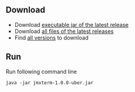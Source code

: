 ## Download

* Download [executable jar of the latest release](https://sourceforge.net/projects/cyclops-group/files/jmxterm/1.0.0/jmxterm-1.0.0-uber.jar/download)
* Download [all files of the latest releases](https://sourceforge.net/projects/cyclops-group/files/jmxterm/1.0.0/)
* Find [all versions](https://sourceforge.net/projects/cyclops-group/files/jmxterm/) to download

## Run

Run following command line

```
java -jar jmxterm-1.0.0-uber.jar
```
